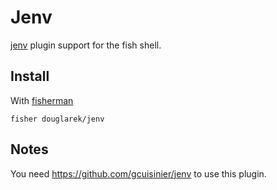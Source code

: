 # Jenv

[jenv] plugin support for the fish shell.

## Install

With [fisherman]

```
fisher douglarek/jenv
```

## Notes

You need <https://github.com/gcuisinier/jenv> to use this plugin.

[fisherman]: https://github.com/fisherman/fisherman
[jenv]: https://github.com/gcuisinier/jenv
